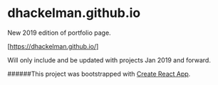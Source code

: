 # dhackelman.github.io
New 2019 edition of portfolio page.

[https://dhackelman.github.io/]

Will only include and be updated with projects Jan 2019 and forward.


######This project was bootstrapped with [Create React App](https://github.com/facebookincubator/create-react-app).
